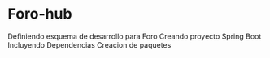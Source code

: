 # Foro-hub
Definiendo esquema de desarrollo para Foro
Creando proyecto Spring Boot
Incluyendo Dependencias
Creacion de paquetes
